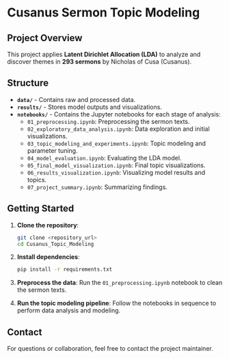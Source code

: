 
# Cusanus Sermon Topic Modeling

## Project Overview

This project applies **Latent Dirichlet Allocation (LDA)** to analyze and discover themes in **293 sermons** by Nicholas of Cusa (Cusanus).

## Structure

- **`data/`** - Contains raw and processed data.
- **`results/`** - Stores model outputs and visualizations.
- **`notebooks/`** - Contains the Jupyter notebooks for each stage of analysis:
  - `01_preprocessing.ipynb`: Preprocessing the sermon texts.
  - `02_exploratory_data_analysis.ipynb`: Data exploration and initial visualizations.
  - `03_topic_modeling_and_experiments.ipynb`: Topic modeling and parameter tuning.
  - `04_model_evaluation.ipynb`: Evaluating the LDA model.
  - `05_final_model_visualization.ipynb`: Final topic visualizations.
  - `06_results_visualization.ipynb`: Visualizing model results and topics.
  - `07_project_summary.ipynb`: Summarizing findings.

## Getting Started

1. **Clone the repository**:

   ```bash
   git clone <repository_url>
   cd Cusanus_Topic_Modeling
   ```
2. **Install dependencies**:

   ```bash
   pip install -r requirements.txt
   ```
3. **Preprocess the data**: Run the `01_preprocessing.ipynb` notebook to clean the sermon texts.
4. **Run the topic modeling pipeline**: Follow the notebooks in sequence to perform data analysis and modeling.

## Contact

For questions or collaboration, feel free to contact the project maintainer.
